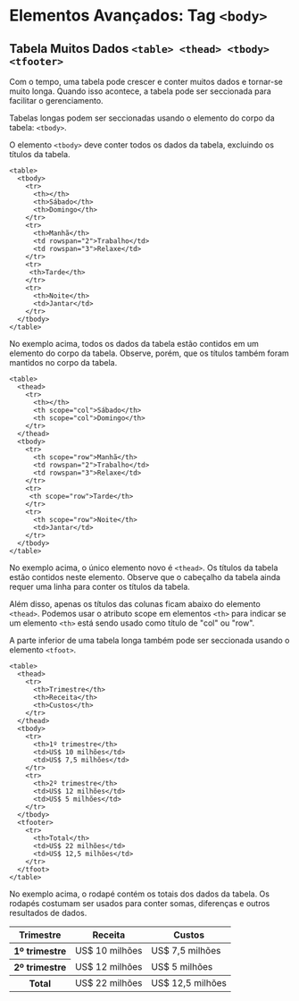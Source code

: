 # Elementos Avançados: Tag `<body>`

## Tabela Muitos Dados `<table> <thead> <tbody> <tfooter>`

Com o tempo, uma tabela pode crescer e conter muitos dados e tornar-se muito longa. Quando isso acontece, a tabela pode ser seccionada para facilitar o gerenciamento.

Tabelas longas podem ser seccionadas usando o elemento do corpo da tabela: `<tbody>`.

O elemento `<tbody>` deve conter todos os dados da tabela, excluindo os títulos da tabela.

```
<table>
  <tbody>
    <tr>
      <th></th>
      <th>Sábado</th>
      <th>Domingo</th>
    </tr>
    <tr>
      <th>Manhã</th>
      <td rowspan="2">Trabalho</td>
      <td rowspan="3">Relaxe</td>
    </tr>
    <tr>
     <th>Tarde</th>
    </tr>
    <tr>
      <th>Noite</th>
      <td>Jantar</td>
    </tr>
  </tbody>
</table>
```

No exemplo acima, todos os dados da tabela estão contidos em um elemento do corpo da tabela. Observe, porém, que os títulos também foram mantidos no corpo da tabela.

```
<table>
  <thead>
    <tr>
      <th></th>
      <th scope="col">Sábado</th>
      <th scope="col">Domingo</th>
    </tr>
  </thead>
  <tbody>
    <tr>
      <th scope="row">Manhã</th>
      <td rowspan="2">Trabalho</td>
      <td rowspan="3">Relaxe</td>
    </tr>
    <tr>
     <th scope="row">Tarde</th>
    </tr>
    <tr>
      <th scope="row">Noite</th>
      <td>Jantar</td>
    </tr>
  </tbody>
</table>
```

No exemplo acima, o único elemento novo é `<thead>`. Os títulos da tabela estão contidos neste elemento. Observe que o cabeçalho da tabela ainda requer uma linha para conter os títulos da tabela.

Além disso, apenas os títulos das colunas ficam abaixo do elemento `<thead>`. Podemos usar o atributo scope em elementos `<th>` para indicar se um elemento `<th>` está sendo usado como título de "col" ou "row".

A parte inferior de uma tabela longa também pode ser seccionada usando o elemento `<tfoot>`.

```
<table>
  <thead>
    <tr>
      <th>Trimestre</th>
      <th>Receita</th>
      <th>Custos</th>
    </tr>
  </thead>
  <tbody>
    <tr>
      <th>1º trimestre</th>
      <td>US$ 10 milhões</td>
      <td>US$ 7,5 milhões</td>
    </tr>
    <tr>
      <th>2º trimestre</th>
      <td>US$ 12 milhões</td>
      <td>US$ 5 milhões</td>
    </tr>
  </tbody>
  <tfooter>
    <tr>
      <th>Total</th>
      <td>US$ 22 milhões</td>
      <td>US$ 12,5 milhões</td>
    </tr>
  </tfoot>
</table>
```

No exemplo acima, o rodapé contém os totais dos dados da tabela. Os rodapés costumam ser usados ​​para conter somas, diferenças e outros resultados de dados.

<table>
  <thead>
    <tr>
      <th>Trimestre</th>
      <th>Receita</th>
      <th>Custos</th>
    </tr>
  </thead>
  <tbody>
    <tr>
      <th>1º trimestre</th>
      <td>US$ 10 milhões</td>
      <td>US$ 7,5 milhões</td>
    </tr>
    <tr>
      <th>2º trimestre</th>
      <td>US$ 12 milhões</td>
      <td>US$ 5 milhões</td>
    </tr>
  </tbody>
  <tfooter>
    <tr>
      <th>Total</th>
      <td>US$ 22 milhões</td>
      <td>US$ 12,5 milhões</td>
    </tr>
  </tfoot>
</table>
